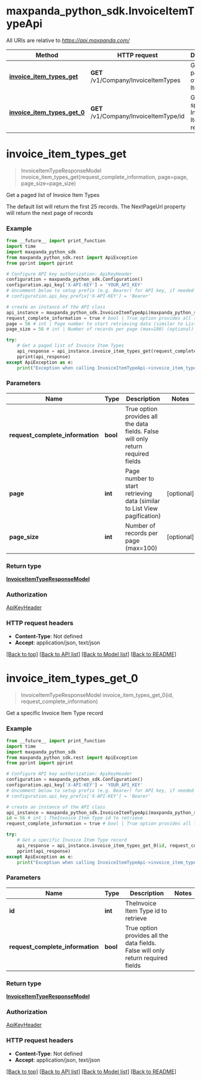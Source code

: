 # maxpanda_python_sdk.InvoiceItemTypeApi

All URIs are relative to *https://api.maxpanda.com/*

Method | HTTP request | Description
------------- | ------------- | -------------
[**invoice_item_types_get**](InvoiceItemTypeApi.md#invoice_item_types_get) | **GET** /v1/Company/InvoiceItemTypes | Get a paged list of Invoice Item Types
[**invoice_item_types_get_0**](InvoiceItemTypeApi.md#invoice_item_types_get_0) | **GET** /v1/Company/InvoiceItemType/id | Get a specific Invoice Item Type record

# **invoice_item_types_get**
> InvoiceItemTypeResponseModel invoice_item_types_get(request_complete_information, page=page, page_size=page_size)

Get a paged list of Invoice Item Types

The default list will return the first 25 records.  The NextPageUrl property will return the next page of records

### Example
```python
from __future__ import print_function
import time
import maxpanda_python_sdk
from maxpanda_python_sdk.rest import ApiException
from pprint import pprint

# Configure API key authorization: ApiKeyHeader
configuration = maxpanda_python_sdk.Configuration()
configuration.api_key['X-API-KEY'] = 'YOUR_API_KEY'
# Uncomment below to setup prefix (e.g. Bearer) for API key, if needed
# configuration.api_key_prefix['X-API-KEY'] = 'Bearer'

# create an instance of the API class
api_instance = maxpanda_python_sdk.InvoiceItemTypeApi(maxpanda_python_sdk.ApiClient(configuration))
request_complete_information = true # bool | True option provides all the data fields. False will only return required fields
page = 56 # int | Page number to start retrieving data (similar to List View pagification) (optional)
page_size = 56 # int | Number of records per page (max=100) (optional)

try:
    # Get a paged list of Invoice Item Types
    api_response = api_instance.invoice_item_types_get(request_complete_information, page=page, page_size=page_size)
    pprint(api_response)
except ApiException as e:
    print("Exception when calling InvoiceItemTypeApi->invoice_item_types_get: %s\n" % e)
```

### Parameters

Name | Type | Description  | Notes
------------- | ------------- | ------------- | -------------
 **request_complete_information** | **bool**| True option provides all the data fields. False will only return required fields | 
 **page** | **int**| Page number to start retrieving data (similar to List View pagification) | [optional] 
 **page_size** | **int**| Number of records per page (max&#x3D;100) | [optional] 

### Return type

[**InvoiceItemTypeResponseModel**](InvoiceItemTypeResponseModel.md)

### Authorization

[ApiKeyHeader](../README.md#ApiKeyHeader)

### HTTP request headers

 - **Content-Type**: Not defined
 - **Accept**: application/json, text/json

[[Back to top]](#) [[Back to API list]](../README.md#documentation-for-api-endpoints) [[Back to Model list]](../README.md#documentation-for-models) [[Back to README]](../README.md)

# **invoice_item_types_get_0**
> InvoiceItemTypeResponseModel invoice_item_types_get_0(id, request_complete_information)

Get a specific Invoice Item Type record

### Example
```python
from __future__ import print_function
import time
import maxpanda_python_sdk
from maxpanda_python_sdk.rest import ApiException
from pprint import pprint

# Configure API key authorization: ApiKeyHeader
configuration = maxpanda_python_sdk.Configuration()
configuration.api_key['X-API-KEY'] = 'YOUR_API_KEY'
# Uncomment below to setup prefix (e.g. Bearer) for API key, if needed
# configuration.api_key_prefix['X-API-KEY'] = 'Bearer'

# create an instance of the API class
api_instance = maxpanda_python_sdk.InvoiceItemTypeApi(maxpanda_python_sdk.ApiClient(configuration))
id = 56 # int | TheInvoice Item Type id to retrieve
request_complete_information = true # bool | True option provides all the data fields. False will only return required fields

try:
    # Get a specific Invoice Item Type record
    api_response = api_instance.invoice_item_types_get_0(id, request_complete_information)
    pprint(api_response)
except ApiException as e:
    print("Exception when calling InvoiceItemTypeApi->invoice_item_types_get_0: %s\n" % e)
```

### Parameters

Name | Type | Description  | Notes
------------- | ------------- | ------------- | -------------
 **id** | **int**| TheInvoice Item Type id to retrieve | 
 **request_complete_information** | **bool**| True option provides all the data fields. False will only return required fields | 

### Return type

[**InvoiceItemTypeResponseModel**](InvoiceItemTypeResponseModel.md)

### Authorization

[ApiKeyHeader](../README.md#ApiKeyHeader)

### HTTP request headers

 - **Content-Type**: Not defined
 - **Accept**: application/json, text/json

[[Back to top]](#) [[Back to API list]](../README.md#documentation-for-api-endpoints) [[Back to Model list]](../README.md#documentation-for-models) [[Back to README]](../README.md)

